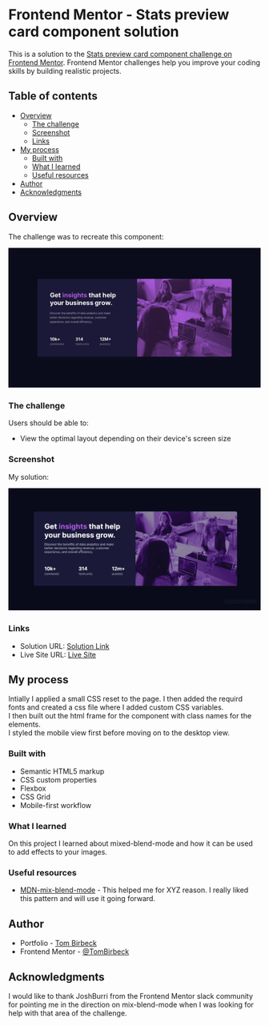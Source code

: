 # Frontend Mentor - Stats preview card component solution

This is a solution to the [Stats preview card component challenge on Frontend Mentor](https://www.frontendmentor.io/challenges/stats-preview-card-component-8JqbgoU62). Frontend Mentor challenges help you improve your coding skills by building realistic projects. 

## Table of contents

- [Overview](#overview)
  - [The challenge](#the-challenge)
  - [Screenshot](#screenshot)
  - [Links](#links)
- [My process](#my-process)
  - [Built with](#built-with)
  - [What I learned](#what-i-learned)
  - [Useful resources](#useful-resources)
- [Author](#author)
- [Acknowledgments](#acknowledgments)


## Overview

The challenge was to recreate this component: 

![](./design/desktop-design.jpg)

### The challenge

Users should be able to:

- View the optimal layout depending on their device's screen size

### Screenshot

My solution:

![](./images/screenshot.PNG)

### Links

- Solution URL: [Solution Link](https://www.frontendmentor.io/solutions/stats-preview-component-d7jKVrL47Z)
- Live Site URL: [Live Site](https://tombirbeck.github.io/fe-mentor-stats-preview/)

## My process

Intially I applied a small CSS reset to the page. I then added the requird fonts and created a css file where I added custom CSS variables.\
I then built out the html frame for the component with class names for the elements.\
I styled the mobile view first before moving on to the desktop view.

### Built with

- Semantic HTML5 markup
- CSS custom properties
- Flexbox
- CSS Grid
- Mobile-first workflow


### What I learned

On this project I learned about mixed-blend-mode and how it can be used to add effects to your images.

### Useful resources

- [MDN-mix-blend-mode](https://developer.mozilla.org/en-US/docs/Web/CSS/mix-blend-mode) - This helped me for XYZ reason. I really liked this pattern and will use it going forward.


## Author

- Portfolio - [Tom Birbeck](https://portfolio-tombirbeck.vercel.app/)
- Frontend Mentor - [@TomBirbeck](https://www.frontendmentor.io/profile/TomBirbeck)


## Acknowledgments

I would like to thank JoshBurri from the Frontend Mentor slack community for pointing me in the direction on mix-blend-mode when I was looking for help with that area of the challenge.

